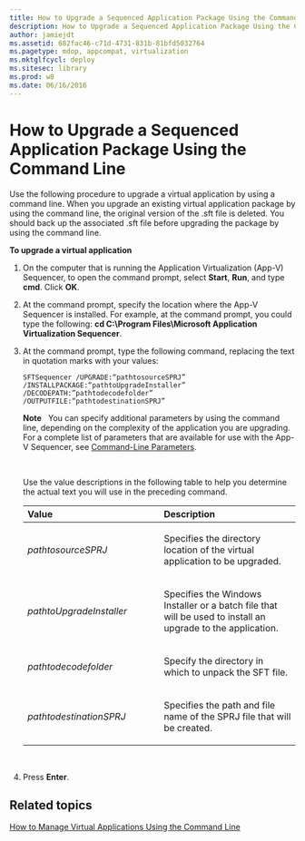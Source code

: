 ```yaml
---
title: How to Upgrade a Sequenced Application Package Using the Command Line
description: How to Upgrade a Sequenced Application Package Using the Command Line
author: jamiejdt
ms.assetid: 682fac46-c71d-4731-831b-81bfd5032764
ms.pagetype: mdop, appcompat, virtualization
ms.mktglfcycl: deploy
ms.sitesec: library
ms.prod: w8
ms.date: 06/16/2016
---
```



# How to Upgrade a Sequenced Application Package Using the Command Line


Use the following procedure to upgrade a virtual application by using a command line. When you upgrade an existing virtual application package by using the command line, the original version of the .sft file is deleted. You should back up the associated .sft file before upgrading the package by using the command line.

**To upgrade a virtual application**

1.  On the computer that is running the Application Virtualization (App-V) Sequencer, to open the command prompt, select **Start**, **Run**, and type **cmd**. Click **OK**.

2.  At the command prompt, specify the location where the App-V Sequencer is installed. For example, at the command prompt, you could type the following: **cd C:\\Program Files\\Microsoft Application Virtualization Sequencer**.

3.  At the command prompt, type the following command, replacing the text in quotation marks with your values:

    `SFTSequencer /UPGRADE:“pathtosourceSPRJ” /INSTALLPACKAGE:“pathtoUpgradeInstaller” /DECODEPATH:”pathtodecodefolder” /OUTPUTFILE:“pathtodestinationSPRJ”`

    **Note**  
    You can specify additional parameters by using the command line, depending on the complexity of the application you are upgrading. For a complete list of parameters that are available for use with the App-V Sequencer, see [Command-Line Parameters](command-line-parameters.md).

     

    Use the value descriptions in the following table to help you determine the actual text you will use in the preceding command.

    <table>
    <colgroup>
    <col width="50%" />
    <col width="50%" />
    </colgroup>
    <thead>
    <tr class="header">
    <th align="left">Value</th>
    <th align="left">Description</th>
    </tr>
    </thead>
    <tbody>
    <tr class="odd">
    <td align="left"><p><em>pathtosourceSPRJ</em></p></td>
    <td align="left"><p>Specifies the directory location of the virtual application to be upgraded.</p></td>
    </tr>
    <tr class="even">
    <td align="left"><p><em>pathtoUpgradeInstaller</em></p></td>
    <td align="left"><p>Specifies the Windows Installer or a batch file that will be used to install an upgrade to the application.</p></td>
    </tr>
    <tr class="odd">
    <td align="left"><p><em>pathtodecodefolder</em></p></td>
    <td align="left"><p>Specify the directory in which to unpack the SFT file.</p></td>
    </tr>
    <tr class="even">
    <td align="left"><p><em>pathtodestinationSPRJ</em></p></td>
    <td align="left"><p>Specifies the path and file name of the SPRJ file that will be created.</p></td>
    </tr>
    </tbody>
    </table>

     

4.  Press **Enter**.

## Related topics


[How to Manage Virtual Applications Using the Command Line](how-to-manage-virtual-applications-using-the-command-line.md)

 

 





